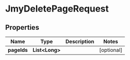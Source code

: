 

# JmyDeletePageRequest


## Properties

Name | Type | Description | Notes
------------ | ------------- | ------------- | -------------
**pageIds** | **List&lt;Long&gt;** |  |  [optional]



